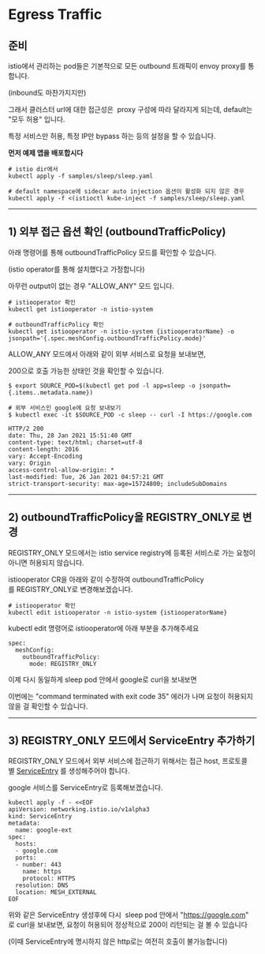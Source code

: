 # Egress Traffic

## 준비

istio에서 관리하는 pod들은 기본적으로 모든 outbound 트래픽이 envoy proxy를 통합니다. 

(inbound도 마찬가지지만)

그래서 클러스터 url에 대한 접근성은  proxy 구성에 따라 달라지게 되는데, default는 "모두 허용" 입니다.

특정 서비스만 허용, 특정 IP만 bypass 하는 등의 설정을 할 수 있습니다.

**먼저 예제 앱을 배포합시다**

```
# istio dir에서 
kubectl apply -f samples/sleep/sleep.yaml

# default namespace에 sidecar auto injection 옵션이 활성화 되지 않은 경우 
kubectl apply -f <(istioctl kube-inject -f samples/sleep/sleep.yaml
```

---

## 1) 외부 접근 옵션 확인 (outboundTrafficPolicy)

아래 명령어를 통해 outboundTrafficPolicy 모드를 확인할 수 있습니다. 

(istio operator를 통해 설치했다고 가정합니다)

아무런 output이 없는 경우 "ALLOW_ANY" 모드 입니다.

```
# istiooperator 확인
kubectl get istiooperator -n istio-system 

# outboundTrafficPolicy 확인
kubectl get istiooperator -n istio-system {istiooperatorName} -o jsonpath='{.spec.meshConfig.outboundTrafficPolicy.mode}'
```

ALLOW_ANY 모드에서 아래와 같이 외부 서비스로 요청을 보내보면, 

200으로 호출 가능한 상태인 것을 확인할 수 있습니다.

```
$ export SOURCE_POD=$(kubectl get pod -l app=sleep -o jsonpath={.items..metadata.name})

# 외부 서비스인 google에 요청 보내보기 
$ kubectl exec -it $SOURCE_POD -c sleep -- curl -I https://google.com

HTTP/2 200
date: Thu, 28 Jan 2021 15:51:40 GMT
content-type: text/html; charset=utf-8
content-length: 2016
vary: Accept-Encoding
vary: Origin
access-control-allow-origin: *
last-modified: Tue, 26 Jan 2021 04:57:21 GMT
strict-transport-security: max-age=15724800; includeSubDomains
```

---

## 2) outboundTrafficPolicy을 REGISTRY_ONLY로 변경

REGISTRY_ONLY 모드에서는 istio service registry에 등록된 서비스로 가는 요청이 아니면 허용되지 않습니다.

istiooperator CR을 아래와 같이 수정하여 outboundTrafficPolicy를 REGISTRY_ONLY로 변경해보겠습니다.

```
# istiooperator 확인
kubectl edit istiooperator -n istio-system {istiooperatorName}

```

kubectl edit 명령어로 istiooperator에 아래 부분을 추가해주세요

```
spec:
  meshConfig:
    outboundTrafficPolicy:
      mode: REGISTRY_ONLY
```

이제 다시 동일하게 sleep pod 안에서 google로 curl을 보내보면

이번에는 "command terminated with exit code 35" 에러가 나며 요청이 허용되지 않을 걸 확인할 수 있습니다.

---

## 3) REGISTRY_ONLY 모드에서 ServiceEntry 추가하기

REGISTRY_ONLY 모드에서 외부 서비스에 접근하기 위해서는 접근 host, 프로토콜별 [ServiceEntry](https://istio.io/latest/docs/concepts/traffic-management/#service-entries) 를 생성해주어야 합니다.

google 서비스를 ServiceEntry로 등록해보겠습니다.

```
kubectl apply -f - <<EOF
apiVersion: networking.istio.io/v1alpha3
kind: ServiceEntry
metadata:
  name: google-ext
spec:
  hosts:
  - google.com
  ports:
  - number: 443
    name: https
    protocol: HTTPS
  resolution: DNS
  location: MESH_EXTERNAL
EOF
```

위와 같은 ServiceEntry 생성후에 다시  sleep pod 안에서 "https://google.com" 로 curl을 보내보면, 요청이 허용되어 정상적으로 200이 리턴되는 걸 볼 수 있습니다

(이때 ServiceEntry에 명시하지 않은 http로는 여전히 호출이 불가능합니다)
